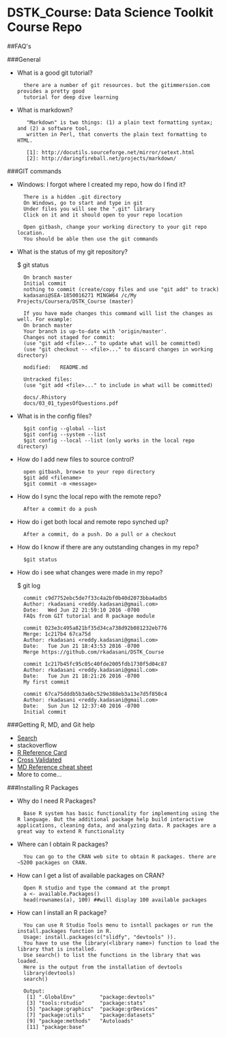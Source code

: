 # DSTK_Course: Data Science Toolkit Course Repo

##FAQ's

###General

* What is a good git tutorial?

		there are a number of git resources. but the gitimmersion.com provides a pretty good 
		tutorial for deep dive learning
 
* What is markdown?

		 "Markdown" is two things: (1) a plain text formatting syntax; and (2) a software tool, 
		 written in Perl, that converts the plain text formatting to HTML.

		 [1]: http://docutils.sourceforge.net/mirror/setext.html
		 [2]: http://daringfireball.net/projects/markdown/

###GIT commands

* Windows: I forgot where I created my repo, how do I find it?

		There is a hidden .git directory
		On Windows, go to start and type in git
		Under files you will see the ".git" library
		Click on it and it should open to your repo location
		
		Open gitbash, change your working directory to your git repo location. 
		You should be able then use the git commands
	
* What is the status of my git repository?

	$ git status
	
		On branch master
		Initial commit
		nothing to commit (create/copy files and use "git add" to track)
		kadasani@SEA-1850016271 MINGW64 /c/My Projects/Coursera/DSTK_Course (master)
		
		If you have made changes this command will list the changes as well. For example:
		On branch master
		Your branch is up-to-date with 'origin/master'.
		Changes not staged for commit:
		(use "git add <file>..." to update what will be committed)
		(use "git checkout -- <file>..." to discard changes in working directory)

        modified:   README.md

		Untracked files:
		(use "git add <file>..." to include in what will be committed)

        docs/.Rhistory
        docs/03_01_typesOfQuestions.pdf
		
* What is in the config files?

		$git config --global --list
		$git config --system --list
		$git config --local --list (only works in the local repo directory)
	
* How do I add new files to source control?

		open gitbash, browse to your repo directory
		$git add <filename>
		$git commit -m <message>
	
* How do I sync the local repo with the remote repo?

		After a commit do a push
	
* How do i get both local and remote repo synched up?

		After a commit, do a push. Do a pull or a checkout

* How do I know if there are any outstanding changes in my repo?

		$git status
	
* How do i see what changes were made in my repo?

	$ git log
		
		commit c9d7752ebc5de7f33c4a2bf0b40d2073bba4adb5
		Author: rkadasani <reddy.kadasani@gmail.com>
		Date:   Wed Jun 22 21:59:10 2016 -0700
		FAQs from GIT tutorial and R package module

		commit 023e3c495a821bf35d34ca738d92b081232eb776
		Merge: 1c217b4 67ca75d
		Author: rkadasani <reddy.kadasani@gmail.com>
		Date:   Tue Jun 21 18:43:53 2016 -0700
		Merge https://github.com/rkadasani/DSTK_Course

		commit 1c217b45fc95c05c40fde2005fdb1730f5d04c87
		Author: rkadasani <reddy.kadasani@gmail.com>
		Date:   Tue Jun 21 18:21:26 2016 -0700
		My first commit

		commit 67ca75dddb5b3a6bc529e388eb3a13e7d5f850c4
		Author: rkadasani <reddy.kadasani@gmail.com>
		Date:   Sun Jun 12 12:37:40 2016 -0700
		Initial commit
		
###Getting R, MD, and Git help
* [Search](http://lmgtfy.com/)
* stackoverflow
* [R Reference Card](http://cran.us.r-project.org/doc/contrib/Short-refcard.pdf)
* [Cross Validated](http://stats.stackexchange.com/)
* [MD Reference cheat sheet](https://github.com/adam-p/markdown-here/wiki/Markdown-Cheatsheet#links)
* More to come...
	
###Installing R Packages

* Why do I need R Packages?

		Base R system has basic functionality for implementing using the R language. But the additional package help build interactive applications, cleaning data, and analyzing data. R packages are a great way to extend R functionality
  
* Where can I obtain R packages?

		You can go to the CRAN web site to obtain R packages. there are ~5200 packages on CRAN.
  
* How can I get a list of available packages on CRAN?

		Open R studio and type the command at the prompt
		a <- available.Packages()
		head(rownames(a), 100) ##will display 100 available packages
	
* How can I install an R package?

		You can use R Studio Tools menu to isntall packages or run the install.packages function in R. 	
		Usage: install.packages(c("slidfy", "devtools" )).
		You have to use the library(<library name>) function to load the library that is installed. 
		Use search() to list the functions in the library that was loaded. 
		Here is the output from the installation of devtools	
		library(devtools)	
		search()
		
		Output:
		 [1] ".GlobalEnv"        "package:devtools" 
		 [3] "tools:rstudio"     "package:stats"    
		 [5] "package:graphics"  "package:grDevices"
		 [7] "package:utils"     "package:datasets" 
		 [9] "package:methods"   "Autoloads"        
		 [11] "package:base"
	 
  
	
	

  
